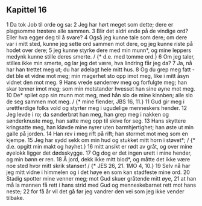 ## Kapittel 16

1 Da tok Job til orde og sa:
2 Jeg har hørt meget som dette; dere er plagsomme trøstere alle sammen.
3 Blir det aldri ende på de vindige ord? Eller hva egger deg til å svare?
4 Også jeg kunne tale som dere; om dere var i mitt sted, kunne jeg sette ord sammen mot dere, og jeg kunne riste på hodet over dere;
5 jeg kunne styrke dere med min munn*, og mine leppers medynk kunne stille deres smerte. / {* d.e. med tomme ord.}
6 Om jeg taler, stilles ikke min smerte, og lar jeg det være, hva lindring får jeg da?
7 Ja, nå har han trettet meg ut; du har ødelagt hele mitt hus.
8 Og du grep meg fatt - det ble et vidne mot meg; min magerhet sto opp imot meg, like i mitt åsyn vidnet den mot meg.
9 Hans vrede sønderrev meg og forfulgte meg; han skar tenner imot meg; som min motstander hvesset han sine øyne mot meg.
10 De* spilet opp sin munn mot meg, med hån slo de mine kinnben; alle slo de seg sammen mot meg. / {* mine fiender, JBS 16, 11.}
11 Gud gir meg i urettferdige folks vold og styrter meg i ugudelige menneskers hender.
12 Jeg levde i ro; da sønderbrøt han meg, han grep meg i nakken og sønderknuste meg, han satte meg opp til skive for seg.
13 Hans skyttere kringsatte meg, han kløvde mine nyrer uten barmhjertighet; han øste ut min galle på jorden.
14 Han rev i meg rift på rift; han stormet mot meg som en kjempe.
15 Jeg har sydd sekk om min hud og stukket mitt horn i støvet*; / {* d.e. opgitt min makt og høyhet.}
16 mitt ansikt er rødt av gråt, og over mine øyelokk ligger det dødsskygge.
17 Og dog er det ingen urett i mine hender, og min bønn er ren.
18 Å jord, dekk ikke mitt blod*, og måtte det ikke være noe sted hvor mitt skrik stanser! / {* JES 26, 21. 1MO 4, 10.}
19 Selv nå har jeg mitt vidne i himmelen og i det høye en som kan stadfeste mine ord.
20 Stadig spotter mine venner meg; mot Gud skuer gråtende mitt øye,
21 at han må la mannen få rett i hans strid med Gud og menneskebarnet rett mot hans neste;
22 for få år vil det gå før jeg vandrer den vei som jeg ikke vender tilbake.
